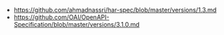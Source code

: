 - https://github.com/ahmadnassri/har-spec/blob/master/versions/1.3.md
- https://github.com/OAI/OpenAPI-Specification/blob/master/versions/3.1.0.md
